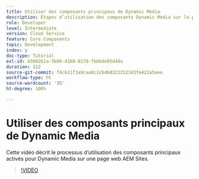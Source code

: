 ```yaml
---
title: Utiliser des composants principaux de Dynamic Media
description: Étapes d’utilisation des composants Dynamic Media sur la page Sites
role: Developer
level: Intermediate
version: Cloud Service
feature: Core Components
topic: Development
index: y
doc-type: Tutorial
exl-id: b500261a-5b96-41b8-8270-fb6bde95d48a
duration: 112
source-git-commit: f4c621f3a9caa8c2c64b8323312343fe421a5aee
workflow-type: ht
source-wordcount: '35'
ht-degree: 100%

---
```


# Utiliser des composants principaux de Dynamic Media

Cette vidéo décrit le processus d’utilisation des composants principaux activés pour Dynamic Media sur une page web AEM Sites.

>[!VIDEO](https://video.tv.adobe.com/v/335461?quality=12&learn=on)
